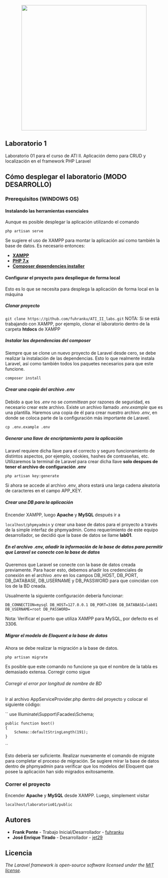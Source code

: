 <p align="center"><img src="http://computacion.ciens.ucv.ve/escueladecomputacion/img/layout_publico/encabezado/logo_ciencias.jpg" width="400"></p>

## Laboratorio 1

Laboratorio 01 para el curso de ATI II. Aplicación demo para CRUD y localización en el framework PHP Laravel

## Cómo desplegar el laboratorio (MODO DESARROLLO)

### Prerequisitos (WINDOWS OS)

#### Instalando las herramientas esenciales
Aunque es posible desplegar la aplicación utilizando el comando

``
php artisan serve
``

Se sugiere el uso de XAMPP para montar la aplicación así como también la base de datos. Es necesario entonces:

- **[XAMPP](https://www.apachefriends.org/es/index.html)**
- **[PHP 7.x](https://windows.php.net/download/)**
- **[Composer dependencies installer](https://getcomposer.org/download/)**

#### Configurar el proyecto para despliegue de forma local
Esto es lo que se necesita para desplega la aplicación de forma local en la máquina

##### Clonar proyecto

``
git clone https://github.com/fuhranku/ATI_II_labs.git
``
NOTA: Si se está trabajando con XAMPP, por ejemplo, clonar el laboratorio dentro de la carpeta **htdocs** de XAMPP

##### Instalar las dependencias del composer
Siempre que se clone un nuevo proyecto de Laravel desde cero, se debe realizar la instalación de las dependencias. Esto lo que realmente instala Laravel, así como también todos los paquetes necesarios para que este funcione.

``
composer install
``

##### Crear una copia del archivo .env
Debido a que los _.env_ no se _committean_ por razones de seguridad, es necesario crear este archivo. Existe un archivo llamado _.env.example_ que es una plantilla. Haremos una copia de él para crear nuestro archivo _.env_, en donde se coloca parte de la configuración más importante de Laravel.

``
cp .env.example .env
``

##### Generar una llave de encriptamiento para la aplicación
Laravel requiere dicha llave para el correcto y seguro funcionamiento de distintos aspectos, por ejemplo, cookies, hashes de contraseñas, etc. Utilizaremos la terminal de Laravel para crear dicha llave **solo despues de tener el archivo de configuración .env**

``
php artisan key:generate
``

Si ahora se accede al archivo .env, ahora estará una larga cadena aleatoria de caracteres en el campo APP_KEY.

##### Crear una DB para la aplicación
Encender XAMPP, luego **Apache** y **MySQL** después ir a

``
localhost/phpmyadmin
``
y crear una base de datos para el proyecto a través de la simple interfaz de phpmyadmin. Como requerimiento de este equipo desarrollador, se decidió que la base de datos se llame **lab01**.

##### En el archivo .env, añadir la información de la base de datos para permitir que Laravel se conecte con la base de datos

Queremos que Laravel se conecte con la base de datos creada previamente. Para hacer esto, debemos añadir los credenciales de conexión en el archivo .env en los campos DB_HOST, DB_PORT, DB_DATABASE, DB_USERNAME y DB_PASSWORD para que coincidan con los de la BD creada. 

Usualmente la siguiente configuración debería funcionar:

``
DB_CONNECTION=mysql
DB_HOST=127.0.0.1
DB_PORT=3306
DB_DATABASE=lab01
DB_USERNAME=root
DB_PASSWORD=
``

Nota: Verificar el puerto que utiliza XAMPP para MySQL, por defecto es el 3306.

##### Migrar el modelo de Eloquent a la base de datos
Ahora se debe realizar la migración a la base de datos.

``
php artisan migrate
``

Es posible que este comando no funcione ya que el nombre de la tabla es demasiado extensa. Corregir como sigue

###### Corregir el error por longitud de nombre de BD
Ir al archivo AppServiceProvider.php dentro del proyecto y colocar el siguiente código:

``
use Illuminate\Support\Facades\Schema;

    public function boot()
    {
        Schema::defaultStringLength(191);
    }
``

Esto debería ser suficiente. Realizar nuevamente el comando de migrate para completar el proceso de migración.
Se sugiere mirar la base de datos dentro de phpmyadmin para verificar que los modelos del Eloquent que posee la aplicación han sido migrados exitosamente.

### Correr el proyecto
Encender **Apache** y **MySQL** desde XAMPP. Luego, simplement visitar

``
localhost/laboratorio01/public
``

## Autores
- **Frank Ponte** - Trabajo Inicial/Desarrollador - [fuhranku](https://github.com/fuhranku)
- **José Enrique Tirado** - Desarrollador - [jet29](https://github.com/jet29)

## Licencia

_The Laravel framework is open-source software licensed under the [MIT license](https://opensource.org/licenses/MIT)._
